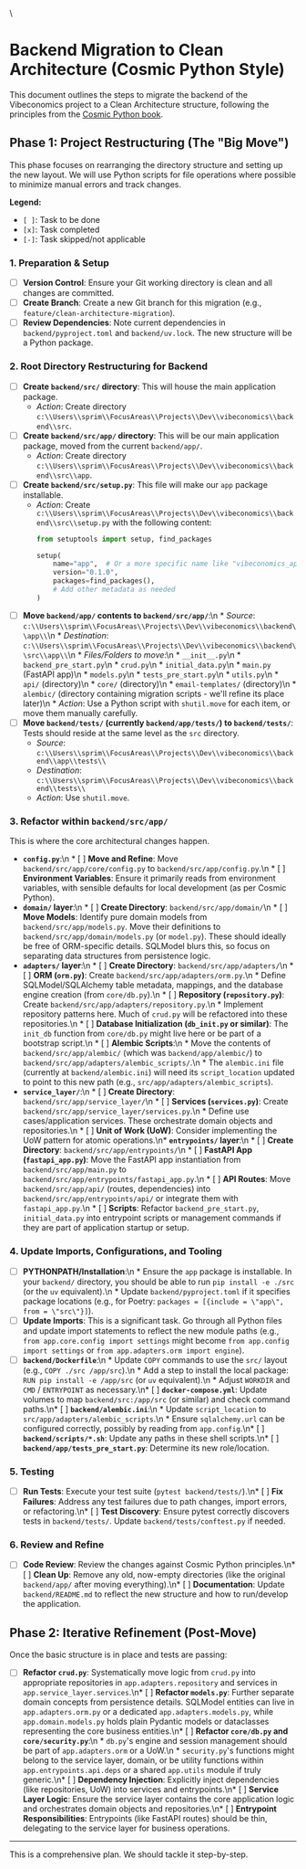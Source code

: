 \
# Backend Migration to Clean Architecture (Cosmic Python Style)

This document outlines the steps to migrate the backend of the Vibeconomics project to a Clean Architecture structure, following the principles from the [Cosmic Python book](https://www.cosmicpython.com/book/appendix_project_structure.html).

## Phase 1: Project Restructuring (The "Big Move")

This phase focuses on rearranging the directory structure and setting up the new layout. We will use Python scripts for file operations where possible to minimize manual errors and track changes.

**Legend:**
- `[ ]`: Task to be done
- `[x]`: Task completed
- `[-]`: Task skipped/not applicable

### 1. Preparation & Setup

*   [ ] **Version Control**: Ensure your Git working directory is clean and all changes are committed.
*   [ ] **Create Branch**: Create a new Git branch for this migration (e.g., `feature/clean-architecture-migration`).
*   [ ] **Review Dependencies**: Note current dependencies in `backend/pyproject.toml` and `backend/uv.lock`. The new structure will be a Python package.

### 2. Root Directory Restructuring for Backend

*   [ ] **Create `backend/src/` directory**: This will house the main application package.
    *   *Action*: Create directory `c:\\Users\\sprim\\FocusAreas\\Projects\\Dev\\vibeconomics\\backend\\src`.
*   [ ] **Create `backend/src/app/` directory**: This will be our main application package, moved from the current `backend/app/`.
    *   *Action*: Create directory `c:\\Users\\sprim\\FocusAreas\\Projects\\Dev\\vibeconomics\\backend\\src\\app`.
*   [ ] **Create `backend/src/setup.py`**: This file will make our `app` package installable.
    *   *Action*: Create `c:\\Users\\sprim\\FocusAreas\\Projects\\Dev\\vibeconomics\\backend\\src\\setup.py` with the following content:
        ```python
        from setuptools import setup, find_packages

        setup(
            name="app",  # Or a more specific name like "vibeconomics_api"
            version="0.1.0",
            packages=find_packages(),
            # Add other metadata as needed
        )
        ```
*   [ ] **Move `backend/app/` contents to `backend/src/app/`**:\n    *   *Source*: `c:\\Users\\sprim\\FocusAreas\\Projects\\Dev\\vibeconomics\\backend\\app\\`\n    *   *Destination*: `c:\\Users\\sprim\\FocusAreas\\Projects\\Dev\\vibeconomics\\backend\\src\\app\\`\n    *   *Files/Folders to move*:\n        *   `__init__.py`\n        *   `backend_pre_start.py`\n        *   `crud.py`\n        *   `initial_data.py`\n        *   `main.py` (FastAPI app)\n        *   `models.py`\n        *   `tests_pre_start.py`\n        *   `utils.py`\n        *   `api/` (directory)\n        *   `core/` (directory)\n        *   `email-templates/` (directory)\n        *   `alembic/` (directory containing migration scripts - we\'ll refine its place later)\n    *   *Action*: Use a Python script with `shutil.move` for each item, or move them manually carefully.
*   [ ] **Move `backend/tests/` (currently `backend/app/tests/`) to `backend/tests/`**: Tests should reside at the same level as the `src` directory.
    *   *Source*: `c:\\Users\\sprim\\FocusAreas\\Projects\\Dev\\vibeconomics\\backend\\app\\tests\\`
    *   *Destination*: `c:\\Users\\sprim\\FocusAreas\\Projects\\Dev\\vibeconomics\\backend\\tests\\`
    *   *Action*: Use `shutil.move`.

### 3. Refactor within `backend/src/app/`

This is where the core architectural changes happen.

*   **`config.py`**:\n    *   [ ] **Move and Refine**: Move `backend/src/app/core/config.py` to `backend/src/app/config.py`.\n    *   [ ] **Environment Variables**: Ensure it primarily reads from environment variables, with sensible defaults for local development (as per Cosmic Python).
*   **`domain/` layer**:\n    *   [ ] **Create Directory**: `backend/src/app/domain/`\n    *   [ ] **Move Models**: Identify pure domain models from `backend/src/app/models.py`. Move their definitions to `backend/src/app/domain/models.py` (or `model.py`). These should ideally be free of ORM-specific details. SQLModel blurs this, so focus on separating data structures from persistence logic.
*   **`adapters/` layer**:\n    *   [ ] **Create Directory**: `backend/src/app/adapters/`\n    *   [ ] **ORM (`orm.py`)**: Create `backend/src/app/adapters/orm.py`.\n        *   Define SQLModel/SQLAlchemy table metadata, mappings, and the database engine creation (from `core/db.py`).\n    *   [ ] **Repository (`repository.py`)**: Create `backend/src/app/adapters/repository.py`.\n        *   Implement repository patterns here. Much of `crud.py` will be refactored into these repositories.\n    *   [ ] **Database Initialization (`db_init.py` or similar)**: The `init_db` function from `core/db.py` might live here or be part of a bootstrap script.\n    *   [ ] **Alembic Scripts**:\n        *   Move the contents of `backend/src/app/alembic/` (which was `backend/app/alembic/`) to `backend/src/app/adapters/alembic_scripts/`.\n        *   The `alembic.ini` file (currently at `backend/alembic.ini`) will need its `script_location` updated to point to this new path (e.g., `src/app/adapters/alembic_scripts`).
*   **`service_layer/`**:\n    *   [ ] **Create Directory**: `backend/src/app/service_layer/`\n    *   [ ] **Services (`services.py`)**: Create `backend/src/app/service_layer/services.py`.\n        *   Define use cases/application services. These orchestrate domain objects and repositories.\n    *   [ ] **Unit of Work (UoW)**: Consider implementing the UoW pattern for atomic operations.\n*   **`entrypoints/` layer**:\n    *   [ ] **Create Directory**: `backend/src/app/entrypoints/`\n    *   [ ] **FastAPI App (`fastapi_app.py`)**: Move the FastAPI app instantiation from `backend/src/app/main.py` to `backend/src/app/entrypoints/fastapi_app.py`.\n    *   [ ] **API Routes**: Move `backend/src/app/api/` (routes, dependencies) into `backend/src/app/entrypoints/api/` or integrate them with `fastapi_app.py`.\n    *   [ ] **Scripts**: Refactor `backend_pre_start.py`, `initial_data.py` into entrypoint scripts or management commands if they are part of application startup or setup.

### 4. Update Imports, Configurations, and Tooling

*   [ ] **PYTHONPATH/Installation**:\n    *   Ensure the `app` package is installable. In your `backend/` directory, you should be able to run `pip install -e ./src` (or the `uv` equivalent).\n    *   Update `backend/pyproject.toml` if it specifies package locations (e.g., for Poetry: `packages = [{include = \"app\", from = \"src\"}]`).
*   [ ] **Update Imports**: This is a significant task. Go through all Python files and update import statements to reflect the new module paths (e.g., `from app.core.config import settings` might become `from app.config import settings` or `from app.adapters.orm import engine`).
*   [ ] **`backend/Dockerfile`**:\n    *   Update `COPY` commands to use the `src/` layout (e.g., `COPY ./src /app/src`).\n    *   Add a step to install the local package: `RUN pip install -e /app/src` (or `uv` equivalent).\n    *   Adjust `WORKDIR` and `CMD` / `ENTRYPOINT` as necessary.\n*   [ ] **`docker-compose.yml`**: Update volumes to map `backend/src:/app/src` (or similar) and check command paths.\n*   [ ] **`backend/alembic.ini`**:\n    *   Update `script_location` to `src/app/adapters/alembic_scripts`.\n    *   Ensure `sqlalchemy.url` can be configured correctly, possibly by reading from `app.config`.\n*   [ ] **`backend/scripts/*.sh`**: Update any paths in these shell scripts.\n*   [ ] **`backend/app/tests_pre_start.py`**: Determine its new role/location.

### 5. Testing

*   [ ] **Run Tests**: Execute your test suite (`pytest backend/tests/`).\n*   [ ] **Fix Failures**: Address any test failures due to path changes, import errors, or refactoring.\n*   [ ] **Test Discovery**: Ensure pytest correctly discovers tests in `backend/tests/`. Update `backend/tests/conftest.py` if needed.

### 6. Review and Refine

*   [ ] **Code Review**: Review the changes against Cosmic Python principles.\n*   [ ] **Clean Up**: Remove any old, now-empty directories (like the original `backend/app/` after moving everything).\n*   [ ] **Documentation**: Update `backend/README.md` to reflect the new structure and how to run/develop the application.

## Phase 2: Iterative Refinement (Post-Move)

Once the basic structure is in place and tests are passing:

*   [ ] **Refactor `crud.py`**: Systematically move logic from `crud.py` into appropriate repositories in `app.adapters.repository` and services in `app.service_layer.services`.\n*   [ ] **Refactor `models.py`**: Further separate domain concepts from persistence details. SQLModel entities can live in `app.adapters.orm.py` or a dedicated `app.adapters.models.py`, while `app.domain.models.py` holds plain Pydantic models or dataclasses representing the core business entities.\n*   [ ] **Refactor `core/db.py` and `core/security.py`**:\n    *   `db.py`\'s engine and session management should be part of `app.adapters.orm` or a UoW.\n    *   `security.py`\'s functions might belong to the service layer, domain, or be utility functions within `app.entrypoints.api.deps` or a shared `app.utils` module if truly generic.\n*   [ ] **Dependency Injection**: Explicitly inject dependencies (like repositories, UoW) into services and entrypoints.\n*   [ ] **Service Layer Logic**: Ensure the service layer contains the core application logic and orchestrates domain objects and repositories.\n*   [ ] **Entrypoint Responsibilities**: Entrypoints (like FastAPI routes) should be thin, delegating to the service layer for business operations.

---

This is a comprehensive plan. We should tackle it step-by-step.
